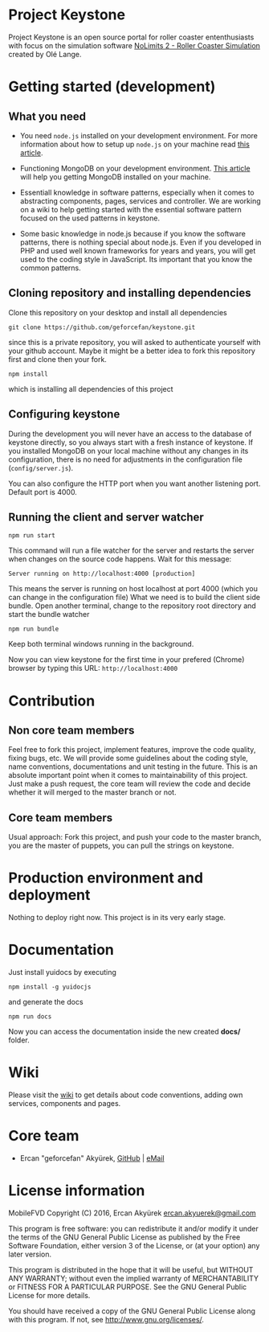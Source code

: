 # Project Keystone

Project Keystone is an open source portal for roller coaster ententhusiasts with focus on the simulation software [NoLimits 2 - Roller Coaster Simulation](http://www.nolimitscoaster.com/) created by Olé Lange.

# Getting started (development)

## What you need

- You need `node.js` installed on your development environment. For more information about how to setup up `node.js` on your machine read [this article](https://nodejs.org/en/download/package-manager/).

- Functioning MongoDB on your development environment. [This article](https://docs.mongodb.com/manual/installation/) will help you getting MongoDB installed on your machine.

- Essentiall knowledge in software patterns, especially when it comes to abstracting components, pages, services and controller. We are working on a wiki to help getting started with the essential software pattern focused on the used patterns in keystone.

- Some basic knowledge in node.js because if you know the software patterns, there is nothing special about node.js. Even if you developed in PHP and used well known frameworks for years and years, you will get used to the coding style in JavaScript. Its important that you know the common patterns.

## Cloning repository and installing dependencies

Clone this repository on your desktop and install all dependencies

```
git clone https://github.com/geforcefan/keystone.git 
```

since this is a private repository, you will asked to authenticate yourself with your github account. Maybe it might be a better idea to fork this repository first and clone then your fork.

```
npm install
```

which is installing all dependencies of this project

## Configuring keystone

During the development you will never have an access to the database of keystone directly, so you always start with a fresh instance of keystone. If you installed MongoDB on your local machine without any changes in its configuration, there is no need for adjustments in the configuration file (`config/server.js`).

You can also configure the HTTP port when you want another listening port. Default port is 4000.

## Running the client and server watcher

```
npm run start
```

This command will run a file watcher for the server and restarts the server when changes on the source code happens. 
Wait for this message:

```
Server running on http://localhost:4000 [production]
```

This means the server is running on host localhost at port 4000 (which you can change in the configuration file)
What we need is to build the client side bundle. Open another terminal, change to the repository root directory and start the bundle watcher

```
npm run bundle
```

Keep both terminal windows running in the background.

Now you can view keystone for the first time in your prefered (Chrome) browser by typing this URL: `http://localhost:4000`

# Contribution

## Non core team members

Feel free to fork this project, implement features, improve the code quality, fixing bugs, etc. We will provide some guidelines about the coding style, name conventions, documentations and unit testing in the future. This is an absolute important point when it comes to maintainability of this project. Just make a push request, the core team will review the code and decide whether it will merged to the master branch or not.

## Core team members

Usual approach: Fork this project, and push your code to the master branch, you are the master of puppets, you can pull the strings on keystone.

# Production environment and deployment

Nothing to deploy right now. This project is in its very early stage. 

# Documentation

Just install yuidocs by executing

```
npm install -g yuidocjs
```

and generate the docs

```
npm run docs
```

Now you can access the documentation inside the new created **docs/** folder. 

# Wiki

Please visit the [wiki](https://github.com/geforcefan/keystone/wiki) to get details about code conventions, adding own services, components and pages. 

# Core team

- Ercan "geforcefan" Akyürek, [GitHub](https://github.com/geforcefan/) | [eMail](mailto:ercan.akyuerek@gmail.com)

# License information 

MobileFVD
Copyright (C) 2016, Ercan Akyürek <ercan.akyuerek@gmail.com>

This program is free software: you can redistribute it and/or modify
it under the terms of the GNU General Public License as published by
the Free Software Foundation, either version 3 of the License, or
(at your option) any later version.

This program is distributed in the hope that it will be useful,
but WITHOUT ANY WARRANTY; without even the implied warranty of
MERCHANTABILITY or FITNESS FOR A PARTICULAR PURPOSE.  See the
GNU General Public License for more details.

You should have received a copy of the GNU General Public License
along with this program. If not, see <http://www.gnu.org/licenses/>.


